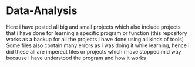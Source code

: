 # Data-Analysis
Here i have posted all big and small projects which also include projects that i have done for learning a specific program or function
(this repository works as a backup for all the projects i have done using all kinds of tools)
Some files also contain many errors as i was doing it while learning, hence i did these all are imperect files or projects which i have stopped mid way because i have understood the program and how it works
